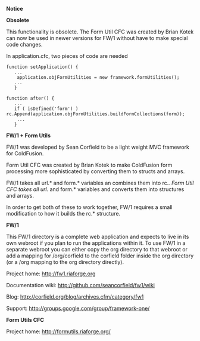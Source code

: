 **Notice**

**Obsolete**

This functionality is obsolete. The Form Util CFC was created by Brian Kotek can now be used in newer versions for FW/1 without have to make special code changes.

In application.cfc, two pieces of code are needed

```
function setApplication() {
   ...
	application.objFormUtilities = new framework.formUtilities();
   ...
   }
   
function after() {
   ...
   if ( isDefined('form') ) rc.Append(application.objFormUtilities.buildFormCollections(form));
	...
   }
```


**FW/1 + Form Utils**

FW/1 was developed by Sean Corfield to be a light weight MVC framework for ColdFusion.

Form Util CFC was created by Brian Kotek to make ColdFusion form processing more sophisticated by converting them to structs and arrays.

FW/1 takes all url.* and form.* variables an combines them into rc.*. Form Util CFC takes all url.* and form.* variables and converts them into structures and arrays.

In order to get both of these to work together, FW/1 requires a small modification to how it builds the rc.* structure.





**FW/1**

This FW/1 directory is a complete web application and expects to live in its own
webroot if you plan to run the applications within it. To use FW/1 in a separate
webroot you can either copy the org directory to that webroot or add a mapping
for /org/corfield to the corfield folder inside the org directory (or a /org
mapping to the org directory directly).

Project home: http://fw1.riaforge.org

Documentation wiki: http://github.com/seancorfield/fw1/wiki

Blog: http://corfield.org/blog/archives.cfm/category/fw1

Support: http://groups.google.com/group/framework-one/


**Form Utils CFC**

<!--- 
LICENSE 
Copyright 2007 Brian Kotek

   Licensed under the Apache License, Version 2.0 (the "License");
   you may not use this file except in compliance with the License.
   You may obtain a copy of the License at

       http://www.apache.org/licenses/LICENSE-2.0

   Unless required by applicable law or agreed to in writing, software
   distributed under the License is distributed on an "AS IS" BASIS,
   WITHOUT WARRANTIES OR CONDITIONS OF ANY KIND, either express or implied.
   See the License for the specific language governing permissions and
   limitations under the License.
--->

Project home: http://formutils.riaforge.org/



